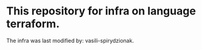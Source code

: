 # This repository for infra on language terraform. 
The infra was last modified by: vasili-spirydzionak.